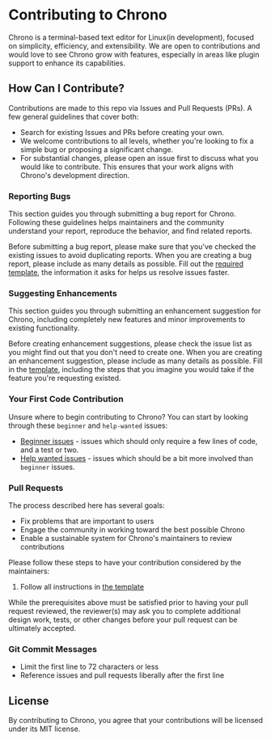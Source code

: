 # Contributing to Chrono

Chrono is a terminal-based text editor for Linux(in development), focused on simplicity, efficiency, and extensibility. We are open to contributions and would love to see Chrono grow with features, especially in areas like plugin support to enhance its capabilities.

## How Can I Contribute?

Contributions are made to this repo via Issues and Pull Requests (PRs). A few general guidelines that cover both:

- Search for existing Issues and PRs before creating your own.
- We welcome contributions to all levels, whether you're looking to fix a simple bug or proposing a significant change.
- For substantial changes, please open an issue first to discuss what you would like to contribute. This ensures that your work aligns with Chrono's development direction.

### Reporting Bugs

This section guides you through submitting a bug report for Chrono. Following these guidelines helps maintainers and the community understand your report, reproduce the behavior, and find related reports.

Before submitting a bug report, please make sure that you've checked the existing issues to avoid duplicating reports. When you are creating a bug report, please include as many details as possible. Fill out the [required template](ISSUE_TEMPLATE/bug_report.md), the information it asks for helps us resolve issues faster.

### Suggesting Enhancements

This section guides you through submitting an enhancement suggestion for Chrono, including completely new features and minor improvements to existing functionality.

Before creating enhancement suggestions, please check the issue list as you might find out that you don't need to create one. When you are creating an enhancement suggestion, please include as many details as possible. Fill in the [template](ISSUE_TEMPLATE/feature_request.md), including the steps that you imagine you would take if the feature you're requesting existed.

### Your First Code Contribution

Unsure where to begin contributing to Chrono? You can start by looking through these `beginner` and `help-wanted` issues:

- [Beginner issues](https://github.com/Shu-AFK/chrono/issues?q=is%3Aissue+is%3Aopen+label%3Abeginner) - issues which should only require a few lines of code, and a test or two.
- [Help wanted issues](https://github.com/Shu-AFK/chrono/issues?q=is%3Aissue+is%3Aopen+label%3Ahelp-wanted) - issues which should be a bit more involved than `beginner` issues.

### Pull Requests

The process described here has several goals:

- Fix problems that are important to users
- Engage the community in working toward the best possible Chrono
- Enable a sustainable system for Chrono's maintainers to review contributions

Please follow these steps to have your contribution considered by the maintainers:

1. Follow all instructions in [the template](PULL_REQUEST_TEMPLATE.md)

While the prerequisites above must be satisfied prior to having your pull request reviewed, the reviewer(s) may ask you to complete additional design work, tests, or other changes before your pull request can be ultimately accepted.

### Git Commit Messages

- Limit the first line to 72 characters or less
- Reference issues and pull requests liberally after the first line

## License

By contributing to Chrono, you agree that your contributions will be licensed under its MIT license.
